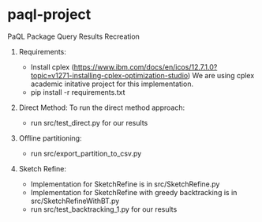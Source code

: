 # paql-project
PaQL Package Query Results Recreation

1) Requirements:
     - Install cplex (https://www.ibm.com/docs/en/icos/12.7.1.0?topic=v1271-installing-cplex-optimization-studio)
        We are using cplex academic initative project for this implementation.
     - pip install -r requirements.txt

2) Direct Method:
   To run the direct method approach:
   - run src/test_direct.py for our results
   
3) Offline partitioning:
    - run src/export_partition_to_csv.py
 
4) Sketch Refine:
    - Implementation for SketchRefine is in src/SketchRefine.py
    - Implementation for SketchRefine with greedy backtracking is in src/SketchRefineWithBT.py
    - run src/test_backtracking_1.py for our results



